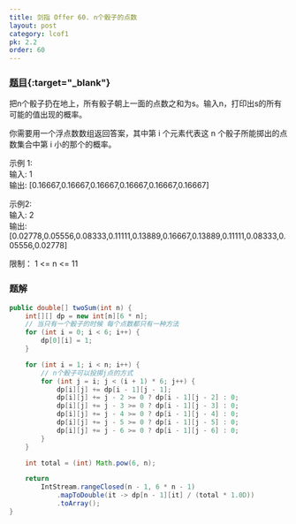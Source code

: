 ```yaml
---
title: 剑指 Offer 60. n个骰子的点数
layout: post
category: lcof1
pk: 2.2
order: 60
---
```


### [题目](https://leetcode-cn.com/problems/nge-tou-zi-de-dian-shu-lcof/){:target="_blank"}

把n个骰子扔在地上，所有骰子朝上一面的点数之和为s。输入n，打印出s的所有可能的值出现的概率。

你需要用一个浮点数数组返回答案，其中第 i 个元素代表这 n 个骰子所能掷出的点数集合中第 i 小的那个的概率。

示例 1:  
输入: 1  
输出: [0.16667,0.16667,0.16667,0.16667,0.16667,0.16667]

示例2:  
输入: 2  
输出: [0.02778,0.05556,0.08333,0.11111,0.13889,0.16667,0.13889,0.11111,0.08333,0.05556,0.02778]

限制：
1 <= n <= 11

### 题解

```java
public double[] twoSum(int n) {
    int[][] dp = new int[n][6 * n];
    // 当只有一个骰子的时候 每个点数都只有一种方法
    for (int i = 0; i < 6; i++) {
        dp[0][i] = 1;
    }

    for (int i = 1; i < n; i++) {
        // n个骰子可以投掷j点的方式
        for (int j = i; j < (i + 1) * 6; j++) {
            dp[i][j] += dp[i - 1][j - 1];
            dp[i][j] += j - 2 >= 0 ? dp[i - 1][j - 2] : 0;
            dp[i][j] += j - 3 >= 0 ? dp[i - 1][j - 3] : 0;
            dp[i][j] += j - 4 >= 0 ? dp[i - 1][j - 4] : 0;
            dp[i][j] += j - 5 >= 0 ? dp[i - 1][j - 5] : 0;
            dp[i][j] += j - 6 >= 0 ? dp[i - 1][j - 6] : 0;
        }
    }

    int total = (int) Math.pow(6, n);

    return
        IntStream.rangeClosed(n - 1, 6 * n - 1)
            .mapToDouble(it -> dp[n - 1][it] / (total * 1.0D))
            .toArray();
}
```